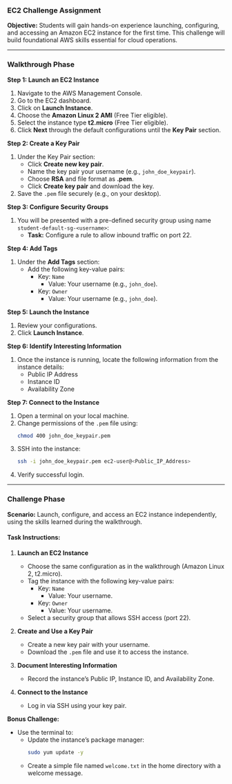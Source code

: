 ### EC2 Challenge Assignment

**Objective:**
Students will gain hands-on experience launching, configuring, and accessing an Amazon EC2 instance for the first time. This challenge will build foundational AWS skills essential for cloud operations.

---

### Walkthrough Phase

**Step 1: Launch an EC2 Instance**
1. Navigate to the AWS Management Console.
2. Go to the EC2 dashboard.
3. Click on **Launch Instance**.
4. Choose the **Amazon Linux 2 AMI** (Free Tier eligible).
5. Select the instance type **t2.micro** (Free Tier eligible).
6. Click **Next** through the default configurations until the **Key Pair** section.

**Step 2: Create a Key Pair**
1. Under the Key Pair section:
   - Click **Create new key pair**.
   - Name the key pair your username (e.g., `john_doe_keypair`).
   - Choose **RSA** and file format as **.pem**.
   - Click **Create key pair** and download the key.
2. Save the `.pem` file securely (e.g., on your desktop).

**Step 3: Configure Security Groups**
1. You will be presented with a pre-defined security group using name `student-default-sg-<username>`:
   - **Task:** Configure a rule to allow inbound traffic on port 22.

**Step 4: Add Tags**
1. Under the **Add Tags** section:
   - Add the following key-value pairs:
     - Key: `Name`
       - Value: Your username (e.g., `john_doe`).
     - Key: `Owner`
       - Value: Your username (e.g., `john_doe`).

**Step 5: Launch the Instance**
1. Review your configurations.
2. Click **Launch Instance**.

**Step 6: Identify Interesting Information**
1. Once the instance is running, locate the following information from the instance details:
   - Public IP Address
   - Instance ID
   - Availability Zone

**Step 7: Connect to the Instance**
1. Open a terminal on your local machine.
2. Change permissions of the `.pem` file using:
   ```bash
   chmod 400 john_doe_keypair.pem
   ```
3. SSH into the instance:
   ```bash
   ssh -i john_doe_keypair.pem ec2-user@<Public_IP_Address>
   ```
4. Verify successful login.

---

### Challenge Phase

**Scenario:**
Launch, configure, and access an EC2 instance independently, using the skills learned during the walkthrough.

#### Task Instructions:
1. **Launch an EC2 Instance**
   - Choose the same configuration as in the walkthrough (Amazon Linux 2, t2.micro).
   - Tag the instance with the following key-value pairs:
     - Key: `Name`
       - Value: Your username.
     - Key: `Owner`
       - Value: Your username.
   - Select a security group that allows SSH access (port 22).

2. **Create and Use a Key Pair**
   - Create a new key pair with your username.
   - Download the `.pem` file and use it to access the instance.

3. **Document Interesting Information**
   - Record the instance’s Public IP, Instance ID, and Availability Zone.

4. **Connect to the Instance**
   - Log in via SSH using your key pair.

**Bonus Challenge:**
- Use the terminal to:
  - Update the instance’s package manager:
    ```bash
    sudo yum update -y
    ```
  - Create a simple file named `welcome.txt` in the home directory with a welcome message.

